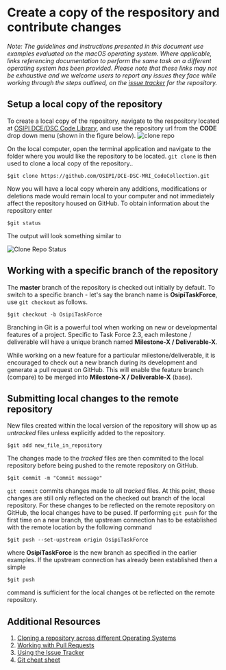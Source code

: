 # Create a copy of the respository and contribute changes


*Note: The guidelines and instructions presented in this document use examples evaluated on the macOS operating system. Where applicable, links referencing documentation to perform the same task on a different operating system has been provided. Please note that these links may not be exhaustive and we welcome users to report any issues they face while working through the steps outlined, on the [issue tracker](https://github.com/OSIPI/TF2.3-CodeLibrary/issues) for the repository.*

## Setup a local copy of the repository
To create a local copy of the repository, navigate to the respository located at [OSIPI DCE/DSC Code Library](https://github.com/OSIPI/TF2.3-CodeLibrary), and use the repository url from the **CODE** drop down menu (shown in the figure below). 
![clone repo](images/repo_urlcopy.png)

On the local computer, open the terminal application and navigate to the folder where you would like the repository to be located. `git clone` is then used to clone a local copy of the repository..
 
	$git clone https://github.com/OSIPI/DCE-DSC-MRI_CodeCollection.git

Now you will have a local copy wherein any additions, modifications or deletions made would remain local to your computer and not immediately affect the repository housed on GitHub. To obtain information about the repository enter

	$git status
	
The output will look something similar to 
 
![Clone Repo Status](images/gitstatus_clonerepo.png)
 
## Working with a specific branch of the repository
The **master** branch of the repository is checked out initially by default. To switch to a specific branch - let's say the branch name is **OsipiTaskForce**, use `git checkout` as follows.

	$git checkout -b OsipiTaskForce
	
Branching in Git is a powerful tool when working on new or developmental features of a project. Specific to Task Force 2.3, each milestone / deliverable will have a unique branch named **Milestone-X / Deliverable-X**. 

While working on a new feature for a particular milestone/deliverable, it is encouraged to check out a new branch during its development and generate a pull request on GitHub. This will enable the feature branch (compare) to be merged into **Milestone-X / Deliverable-X** (base).

## Submitting local changes to the remote repository
New files created within the local version of the repository will show up as *untracked* files unless explicitly added to the repository.
	
	$git add new_file_in_repository
	
The changes made to the *tracked* files are then commited to the local repository before being pushed to the remote repository on GitHub. 

	$git commit -m "Commit message"

`git commit` commits changes made to all *tracked* files. At this point, these changes are still only reflected on the checked out branch of the local repository. For these changes to be reflected on the remote repository on GitHub, the local changes have to be pused. If performing `git push` for the first time on a new branch, the upstream connection has to be established with the remote location by the following command

	$git push --set-upstream origin OsipiTaskForce

where **OsipiTaskForce** is the new branch as specified in the earlier examples. If the upstream connection has already been established then a simple

	$git push
command is sufficient for the local changes ot be reflected on the remote repository. 

## Additional Resources
1. [Cloning a repository across different Operating Systems](https://docs.github.com/en/free-pro-team@latest/github/creating-cloning-and-archiving-repositories/cloning-a-repository)
2. [Working with Pull Requests](https://docs.github.com/en/free-pro-team@latest/github/collaborating-with-issues-and-pull-requests/about-pull-requests)
3. [Using the Issue Tracker](https://docs.github.com/en/free-pro-team@latest/github/managing-your-work-on-github/creating-an-issue)
4. [Git cheat sheet](https://training.github.com/downloads/github-git-cheat-sheet.pdf)
